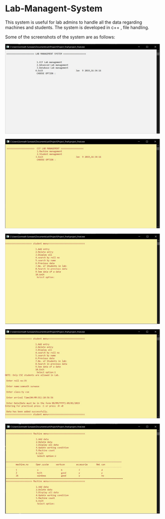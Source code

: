 # Lab-Managent-System
This system is useful for lab admins to handle all the data regarding  machines and students. The system is developed in c++ , file handling.

Some of the screenshots of the system are as follows:


![](images/snap1.JPG)

![](images/snap2.JPG)

![](images/snap3.JPG)

![](images/snap4.JPG)

![](images/snap5.JPG)
